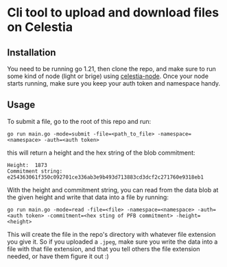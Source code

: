 # Cli tool to upload and download files on Celestia

## Installation
You need to be running go 1.21, then clone the repo, and make sure to run some kind of node (light or brige) using [celestia-node](https://github.com/celestiaorg/celestia-node/tree/main).
Once your node starts running, make sure you keep your auth token and namespace handy.

## Usage
To submit a file, go to the root of this repo and run:

```
go run main.go -mode=submit -file=<path_to_file> -namespace=<namespace> -auth=<auth token>
```

this will return a height and the hex string of the blob commitment:
```
Height:  1873
Commitment string:  e254363061f350c092701ce336ab3e9b493d713883cd3dcf2c271760e9318eb1
```

With the height and commitment string, you can read from the data blob at the given height and write that data into a file by running:

```
go run main.go -mode=read -file=<file> -namespace=<namespace> -auth=<auth token> -commitment=<hex sting of PFB commitment> -height=<height>
```

This will create the file in the repo's directory with whatever file extension you give it. So if you uploaded a `.jpeg`, make sure you write the data into a file with that file extension, and that you tell others the file extension needed, or have them figure it out :)
